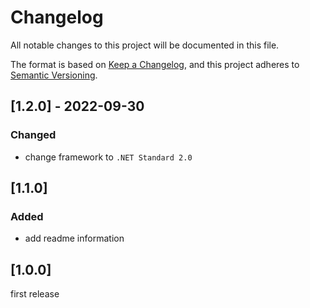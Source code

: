 # Changelog
All notable changes to this project will be documented in this file.

The format is based on [Keep a Changelog](https://keepachangelog.com/en/1.0.0/),
and this project adheres to [Semantic Versioning](https://semver.org/spec/v2.0.0.html).

## [1.2.0] - 2022-09-30

### Changed

- change framework to `.NET Standard 2.0`

## [1.1.0]

### Added

- add readme information

## [1.0.0]

first release